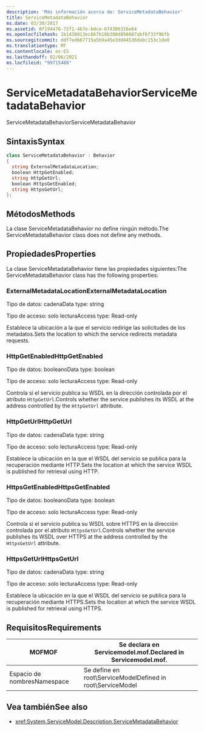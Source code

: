 ```yaml
---
description: 'Más información acerca de: ServiceMetadataBehavior'
title: ServiceMetadataBehavior
ms.date: 03/30/2017
ms.assetid: 0f194476-72f1-467e-bdce-674306316e64
ms.openlocfilehash: 1b1438013ec667b10b300d898687abf6f33f96fb
ms.sourcegitcommit: ddf7edb67715a5b9a45e3dd44536dabc153c1de0
ms.translationtype: MT
ms.contentlocale: es-ES
ms.lasthandoff: 02/06/2021
ms.locfileid: "99715488"
---
```

# <a name="servicemetadatabehavior"></a><span data-ttu-id="88262-103">ServiceMetadataBehavior</span><span class="sxs-lookup"><span data-stu-id="88262-103">ServiceMetadataBehavior</span></span>

<span data-ttu-id="88262-104">ServiceMetadataBehavior</span><span class="sxs-lookup"><span data-stu-id="88262-104">ServiceMetadataBehavior</span></span>  
  
## <a name="syntax"></a><span data-ttu-id="88262-105">Sintaxis</span><span class="sxs-lookup"><span data-stu-id="88262-105">Syntax</span></span>  
  
```csharp
class ServiceMetadataBehavior : Behavior  
{  
  string ExternalMetadataLocation;  
  boolean HttpGetEnabled;  
  string HttpGetUrl;  
  boolean HttpsGetEnabled;  
  string HttpsGetUrl;  
};  
```  
  
## <a name="methods"></a><span data-ttu-id="88262-106">Métodos</span><span class="sxs-lookup"><span data-stu-id="88262-106">Methods</span></span>  

 <span data-ttu-id="88262-107">La clase ServiceMetadataBehavior no define ningún método.</span><span class="sxs-lookup"><span data-stu-id="88262-107">The ServiceMetadataBehavior class does not define any methods.</span></span>  
  
## <a name="properties"></a><span data-ttu-id="88262-108">Propiedades</span><span class="sxs-lookup"><span data-stu-id="88262-108">Properties</span></span>  

 <span data-ttu-id="88262-109">La clase ServiceMetadataBehavior tiene las propiedades siguientes:</span><span class="sxs-lookup"><span data-stu-id="88262-109">The ServiceMetadataBehavior class has the following properties:</span></span>  
  
### <a name="externalmetadatalocation"></a><span data-ttu-id="88262-110">ExternalMetadataLocation</span><span class="sxs-lookup"><span data-stu-id="88262-110">ExternalMetadataLocation</span></span>  

 <span data-ttu-id="88262-111">Tipo de datos: cadena</span><span class="sxs-lookup"><span data-stu-id="88262-111">Data type: string</span></span>  
  
 <span data-ttu-id="88262-112">Tipo de acceso: solo lectura</span><span class="sxs-lookup"><span data-stu-id="88262-112">Access type: Read-only</span></span>  
  
 <span data-ttu-id="88262-113">Establece la ubicación a la que el servicio redirige las solicitudes de los metadatos.</span><span class="sxs-lookup"><span data-stu-id="88262-113">Sets the location to which the service redirects metadata requests.</span></span>  
  
### <a name="httpgetenabled"></a><span data-ttu-id="88262-114">HttpGetEnabled</span><span class="sxs-lookup"><span data-stu-id="88262-114">HttpGetEnabled</span></span>  

 <span data-ttu-id="88262-115">Tipo de datos: booleano</span><span class="sxs-lookup"><span data-stu-id="88262-115">Data type: boolean</span></span>  
  
 <span data-ttu-id="88262-116">Tipo de acceso: solo lectura</span><span class="sxs-lookup"><span data-stu-id="88262-116">Access type: Read-only</span></span>  
  
 <span data-ttu-id="88262-117">Controla si el servicio publica su WSDL en la dirección controlada por el atributo `HttpGetUrl`.</span><span class="sxs-lookup"><span data-stu-id="88262-117">Controls whether the service publishes its WSDL at the address controlled by the `HttpGetUrl` attribute.</span></span>  
  
### <a name="httpgeturl"></a><span data-ttu-id="88262-118">HttpGetUrl</span><span class="sxs-lookup"><span data-stu-id="88262-118">HttpGetUrl</span></span>  

 <span data-ttu-id="88262-119">Tipo de datos: cadena</span><span class="sxs-lookup"><span data-stu-id="88262-119">Data type: string</span></span>  
  
 <span data-ttu-id="88262-120">Tipo de acceso: solo lectura</span><span class="sxs-lookup"><span data-stu-id="88262-120">Access type: Read-only</span></span>  
  
 <span data-ttu-id="88262-121">Establece la ubicación en la que el WSDL del servicio se publica para la recuperación mediante HTTP.</span><span class="sxs-lookup"><span data-stu-id="88262-121">Sets the location at which the service WSDL is published for retrieval using HTTP.</span></span>  
  
### <a name="httpsgetenabled"></a><span data-ttu-id="88262-122">HttpsGetEnabled</span><span class="sxs-lookup"><span data-stu-id="88262-122">HttpsGetEnabled</span></span>  

 <span data-ttu-id="88262-123">Tipo de datos: booleano</span><span class="sxs-lookup"><span data-stu-id="88262-123">Data type: boolean</span></span>  
  
 <span data-ttu-id="88262-124">Tipo de acceso: solo lectura</span><span class="sxs-lookup"><span data-stu-id="88262-124">Access type: Read-only</span></span>  
  
 <span data-ttu-id="88262-125">Controla si el servicio publica su WSDL sobre HTTPS en la dirección controlada por el atributo `HttpsGetUrl`.</span><span class="sxs-lookup"><span data-stu-id="88262-125">Controls whether the service publishes its WSDL over HTTPS at the address controlled by the `HttpsGetUrl` attribute.</span></span>  
  
### <a name="httpsgeturl"></a><span data-ttu-id="88262-126">HttpsGetUrl</span><span class="sxs-lookup"><span data-stu-id="88262-126">HttpsGetUrl</span></span>  

 <span data-ttu-id="88262-127">Tipo de datos: cadena</span><span class="sxs-lookup"><span data-stu-id="88262-127">Data type: string</span></span>  
  
 <span data-ttu-id="88262-128">Tipo de acceso: solo lectura</span><span class="sxs-lookup"><span data-stu-id="88262-128">Access type: Read-only</span></span>  
  
 <span data-ttu-id="88262-129">Establece la ubicación en la que el WSDL del servicio se publica para la recuperación mediante HTTPS.</span><span class="sxs-lookup"><span data-stu-id="88262-129">Sets the location at which the service WSDL is published for retrieval using HTTPS.</span></span>  
  
## <a name="requirements"></a><span data-ttu-id="88262-130">Requisitos</span><span class="sxs-lookup"><span data-stu-id="88262-130">Requirements</span></span>  
  
|<span data-ttu-id="88262-131">MOF</span><span class="sxs-lookup"><span data-stu-id="88262-131">MOF</span></span>|<span data-ttu-id="88262-132">Se declara en Servicemodel.mof.</span><span class="sxs-lookup"><span data-stu-id="88262-132">Declared in Servicemodel.mof.</span></span>|  
|---------|-----------------------------------|  
|<span data-ttu-id="88262-133">Espacio de nombres</span><span class="sxs-lookup"><span data-stu-id="88262-133">Namespace</span></span>|<span data-ttu-id="88262-134">Se define en root\ServiceModel</span><span class="sxs-lookup"><span data-stu-id="88262-134">Defined in root\ServiceModel</span></span>|  
  
## <a name="see-also"></a><span data-ttu-id="88262-135">Vea también</span><span class="sxs-lookup"><span data-stu-id="88262-135">See also</span></span>

- <xref:System.ServiceModel.Description.ServiceMetadataBehavior>
